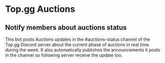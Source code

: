 # Top.gg Auctions

## Notify members about auctions status

This bot posts Auctions updates in the #auctions-status channel of the Top.gg Discord server about the current phase of auctions in real time during the week. It also automatically publishes the announcements it posts in the channel so following server receive the update too.
